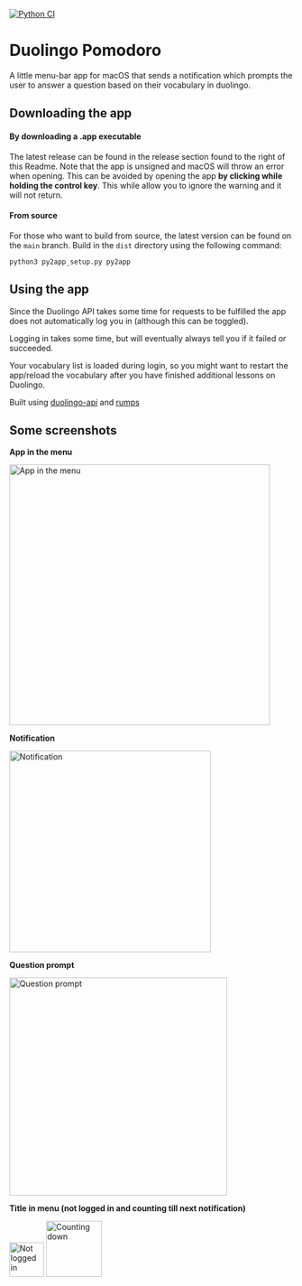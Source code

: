 [![Python CI](https://github.com/DanielNoord/DuolingoPomodoro/actions/workflows/CI.yaml/badge.svg?branch=main&event=push)](https://github.com/DanielNoord/DuolingoPomodoro/actions/workflows/CI.yaml)

# Duolingo Pomodoro
A little menu-bar app for macOS that sends a notification which prompts the user to answer a question based on their vocabulary in duolingo.

## Downloading the app
#### By downloading a .app executable
The latest release can be found in the release section found to the right of this Readme. Note that the app is unsigned and macOS will throw an error when opening. This can be avoided by opening the app **by clicking while holding the control key**. This while allow you to ignore the warning and it will not return.

#### From source
For those who want to build from source, the latest version can be found on the `main` branch.
Build in the `dist` directory using the following command:
```
python3 py2app_setup.py py2app
```

## Using the app
Since the Duolingo API takes some time for requests to be fulfilled the app does not automatically log you in (although this can be toggled).

Logging in takes some time, but will eventually always tell you if it failed or succeeded.

Your vocabulary list is loaded during login, so you might want to restart the app/reload the vocabulary after you have finished additional lessons on Duolingo.


Built using [duolingo-api](https://github.com/KartikTalwar/Duolingo) and [rumps](https://github.com/jaredks/rumps)


## Some screenshots
**App in the menu**

<img width="462" alt="App in the menu" src="https://user-images.githubusercontent.com/13665637/115994546-bfd6a900-a5d7-11eb-8c61-f699b3d8c84a.png">

**Notification**

<img width="357" alt="Notification" src="https://user-images.githubusercontent.com/13665637/115994558-ccf39800-a5d7-11eb-8d65-f1a61ce79f03.png">

**Question prompt**

<img width="386" alt="Question prompt" src="https://user-images.githubusercontent.com/13665637/115994564-d5e46980-a5d7-11eb-839c-d76b27378ee2.png">

**Title in menu (not logged in and counting till next notification)**

<img width="61" alt="Not logged in" src="https://user-images.githubusercontent.com/13665637/115994617-0cba7f80-a5d8-11eb-9cd9-b9b92ada0eb6.png">     <img width="99" alt="Counting down" src="https://user-images.githubusercontent.com/13665637/115994621-147a2400-a5d8-11eb-98c4-5efe7b6facb2.png">

